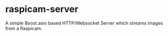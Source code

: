 # raspicam-server

A simple Boost.asio based HTTP/Websocket Server which streams images from a Raspicam.
